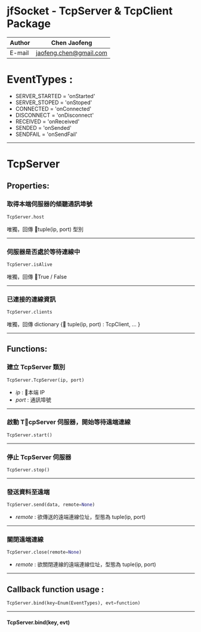 jfSocket - TcpServer & TcpClient Package
===

|Author|Chen Jaofeng|
|---|---
|E-mail|jaofeng.chen@gmail.com


# EventTypes : 
* SERVER_STARTED = 'onStarted'
* SERVER_STOPED = 'onStoped'
* CONNECTED = 'onConnected'
* DISCONNECT = 'onDisconnect'
* RECEIVED = 'onReceived'
* SENDED = 'onSended'
* SENDFAIL = 'onSendFail' 

***


# TcpServer
## Properties:
### 取得本端伺服器的傾聽通訊埠號
```python
TcpServer.host
```
唯獨，回傳 tuple(ip, port) 型別

---
### 伺服器是否處於等待連線中
```python
TcpServer.isAlive
```
唯獨，回傳 True / False

---
### 已連接的連線資訊
```python
TcpServer.clients
```
唯獨，回傳 dictionary { tuple(ip, port) : TcpClient, ... }

---
## Functions:
### 建立 TcpServer 類別
```python
TcpServer.TcpServer(ip, port)
```
* *ip* : 本端 IP  
* *port* : 通訊埠號

---
### 啟動 TcpServer 伺服器，開始等待遠端連線
```python
TcpServer.start()
```
---
### 停止 TcpServer 伺服器
```python
TcpServer.stop()
```
---

### 發送資料至遠端
```python
TcpServer.send(data, remote=None)
```
* *remote* : 欲傳送的遠端連線位址，型態為 tuple(ip, port)  

---

### 關閉遠端連線
```python
TcpServer.close(remote=None)
```
* *remote* : 欲關閉連線的遠端連線位址，型態為 tuple(ip, port)  

---

## Callback function usage :
```python
TcpServer.bind(key=Enum(EventTypes), evt=function)
```
---


#### TcpServer.bind(key, evt)